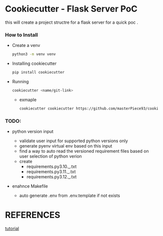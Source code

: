# Cookiecutter - Flask Server PoC 

this will create a project structre for a flask server for a quick poc .


### How to Install

- Create a venv
    ```sh
    python3 -m venv venv
    ```

- Installing cookiecutter

    ```sh
    pip install cookiecutter
    ```

- Running 

    ```sh
    cookiecutter <name/git-link>
    ```

    - exmaple

        ```sh
        cookiecutter cookiecutter https://github.com/masterPiece93/cookiecutter-pocFlaskServer.git
        ```
### TODO:

- python version input
    - validate user input for supported python versions only
    - generate pyenv virtual env based on this input
    - find a way to auto read the versioned requirement files based on user selection of python verion
    - create
        - requirements.py3.10._.txt
        - requirements.py3.11._.txt
        - requirements.py3.12._.txt
        
- enahnce Makefile
    - auto generate .env from .env.template if not exists

# REFERENCES

[tutorial](https://raphael.codes/blog/create-your-own-cookiecutter-template/)